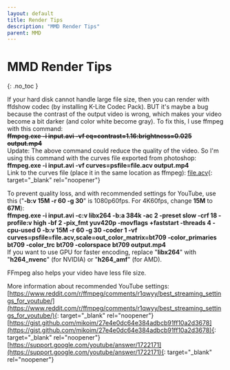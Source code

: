 ```yaml
---
layout: default
title: Render Tips
description: "MMD Render Tips"
parent: MMD
---
```


# MMD Render Tips
{: .no_toc }


If your hard disk cannot handle large file size, then you can render with ffdshow codec (by installing K-Lite Codec Pack). BUT it's maybe a bug because the contrast of the output video is wrong, which makes your video become a bit darker (and color white become gray). To fix this, I use ffmpeg with this command:<br>
~~**ffmpeg.exe -i input.avi -vf eq=contrast=1.16:brightness=0.025 output.mp4**~~<br>
Update: The above command could reduce the quality of the video. So I'm using this command with the curves file exported from photoshop:<br>
**ffmpeg.exe -i input.avi -vf curves=psfile=file.acv output.mp4**<br>
Link to the curves file (place it in the same location as ffmpeg): [file.acv](https://mega.nz/file/dUNgXTDC#0r3fzkc6mccffahHje7prH5276ugDdEBpctFy7iO0p0){: target="_blank" rel="noopener"}<br>

To prevent quality loss, and with recommended settings for YouTube, use this ("**-b:v 15M -r 60 -g 30**" is 1080p60fps. For 4K60fps, change **15M** to **67M**):<br>
**ffmpeg.exe -i input.avi -c:v libx264 -b:a 384k -ac 2 -preset slow -crf 18 -profile:v high -bf 2 -pix_fmt yuv420p -movflags +faststart -threads 4 -cpu-used 0 -b:v 15M -r 60 -g 30 -coder 1 -vf curves=psfile=file.acv,scale=out_color_matrix=bt709 -color_primaries bt709 -color_trc bt709 -colorspace bt709 output.mp4**<br>
If you want to use GPU for faster encoding, replace "**libx264**" with "**h264_nvenc**" (for NVIDIA) or "**h264_amf**" (for AMD).<br>

FFmpeg also helps your video have less file size.

More information about recommended YouTube settings:<br>
[https://www.reddit.com/r/ffmpeg/comments/r1qwyy/best_streaming_settings_for_youtube/](https://www.reddit.com/r/ffmpeg/comments/r1qwyy/best_streaming_settings_for_youtube/){: target="_blank" rel="noopener"}<br>
[https://gist.github.com/mikoim/27e4e0dc64e384adbcb91ff10a2d3678](https://gist.github.com/mikoim/27e4e0dc64e384adbcb91ff10a2d3678){: target="_blank" rel="noopener"}<br>
[https://support.google.com/youtube/answer/1722171](https://support.google.com/youtube/answer/1722171){: target="_blank" rel="noopener"}<br>
